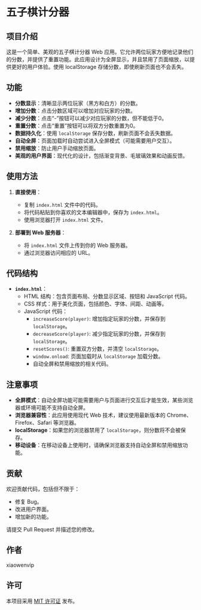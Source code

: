 # 五子棋计分器

## 项目介绍

这是一个简单、美观的五子棋计分器 Web 应用。它允许两位玩家方便地记录他们的分数，并提供了重置功能。此应用设计为全屏显示，并且禁用了页面缩放，以提供更好的用户体验。使用 localStorage 存储分数，即使刷新页面也不会丢失。

## 功能

*   **分数显示**：清晰显示两位玩家（黑方和白方）的分数。
*   **增加分数**：点击分数区域可以增加对应玩家的分数。
*   **减少分数**：点击“-”按钮可以减少对应玩家的分数，但不能低于0。
*   **重置分数**：点击“重置”按钮可以将双方分数重置为0。
*   **数据持久化**：使用 `localStorage` 保存分数，刷新页面不会丢失数据。
*   **自动全屏**：页面加载时自动尝试进入全屏模式（可能需要用户交互）。
*   **禁用缩放**：防止用户手动缩放页面。
*   **美观的用户界面**：现代化的设计，包括渐变背景、毛玻璃效果和动画反馈。

## 使用方法

1.  **直接使用**：
    *   复制 `index.html` 文件中的代码。
    *   将代码粘贴到你喜欢的文本编辑器中，保存为 `index.html`。
    *   使用浏览器打开 `index.html` 文件。

2.  **部署到 Web 服务器**：
    *   将 `index.html` 文件上传到你的 Web 服务器。
    *   通过浏览器访问相应的 URL。

## 代码结构

*   **`index.html`**：
    *   HTML 结构：包含页面布局、分数显示区域、按钮和 JavaScript 代码。
    *   CSS 样式：用于美化页面，包括颜色、字体、间距、动画等。
    *   JavaScript 代码：
        *   `increaseScore(player)`: 增加指定玩家的分数，并保存到 `localStorage`。
        *   `decreaseScore(player)`: 减少指定玩家的分数，并保存到 `localStorage`。
        *   `resetScores()`: 重置双方分数，并清空 `localStorage`。
        *   `window.onload`: 页面加载时从 `localStorage` 加载分数。
        *   自动全屏和禁用缩放的相关代码。

## 注意事项

*   **全屏模式**：自动全屏功能可能需要用户与页面进行交互后才能生效，某些浏览器或环境可能不支持自动全屏。
*   **浏览器兼容性**：此应用使用现代 Web 技术，建议使用最新版本的 Chrome、Firefox、Safari 等浏览器。
*   **localStorage**：如果您的浏览器禁用了 `localStorage`，则分数将不会被保存。
*   **移动设备**：在移动设备上使用时，请确保浏览器支持自动全屏和禁用缩放功能。

## 贡献

欢迎贡献代码，包括但不限于：

*   修复 Bug。
*   改进用户界面。
*   增加新的功能。

请提交 Pull Request 并描述您的修改。

## 作者

xiaowenvip

## 许可

本项目采用 [MIT 许可证](LICENSE) 发布。
